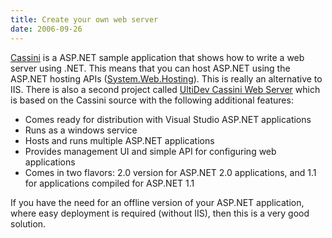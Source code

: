```yaml
---
title: Create your own web server
date: 2006-09-26
---
```


[Cassini](http://www.asp.net/Projects/Cassini/Download/) is a ASP.NET sample application that shows how to write a web server using .NET. This means that you can host ASP.NET using the ASP.NET hosting APIs ([System.Web.Hosting](http://msdn2.microsoft.com/en-us/library/system.web.hosting.aspx)). This is really an alternative to IIS. There is also a second project called [UltiDev Cassini Web Server](http://ultidev.com/products/Cassini/index.htm) which is based on the Cassini source with the following additional features:

- Comes ready for distribution with Visual Studio ASP.NET applications
- Runs as a windows service
- Hosts and runs multiple ASP.NET applications
- Provides management UI and simple API for configuring web applications
- Comes in two flavors: 2.0 version for ASP.NET 2.0 applications, and 1.1 for applications compiled for ASP.NET 1.1

If you have the need for an offline version of your ASP.NET application, where easy deployment is required (without IIS), then this is a very good solution.
